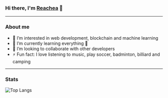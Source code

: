### Hi there, I'm [Reachea](reacheasambath.com) 👋

---

### About me
- 👀 I’m interested in web development, blockchain and machine learning
- 🌱 I’m currently learning everything 🤣
- 👯 I’m looking to collaborate with other developers
- ⚡ Fun fact: I love listening to music, play soccer, badminton, billiard and camping

---

### Stats
![Top Langs](https://github-readme-stats.vercel.app/api/top-langs/?username=reachea&layout=compact&langs_count=5&theme=default)
